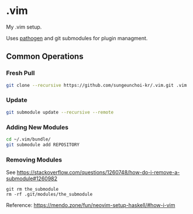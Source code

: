 # .vim
My .vim setup.

Uses [pathogen](https://github.com/tpope/vim-pathogen) and git submodules for plugin managment.

## Common Operations

### Fresh Pull
```bash
git clone --recursive https://github.com/sungeunchoi-kr/.vim.git .vim
```

### Update
```bash
git submodule update --recursive --remote
```

### Adding New Modules
```bash
cd ~/.vim/bundle/
git submodule add REPOSITORY
```

### Removing Modules
See <https://stackoverflow.com/questions/1260748/how-do-i-remove-a-submodule#1260982>
```
git rm the_submodule
rm -rf .git/modules/the_submodule
```

Reference: <https://mendo.zone/fun/neovim-setup-haskell/#how-i-vim>
